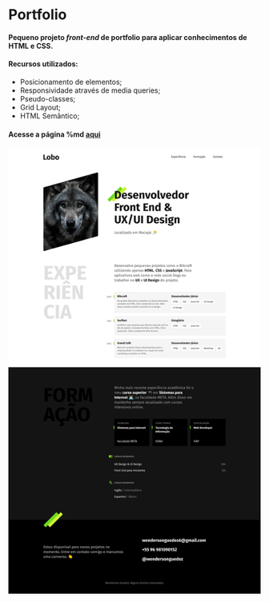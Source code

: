 # Portfolio

#### Pequeno projeto **_front-end_** de portfolio para aplicar conhecimentos de HTML e CSS.

#### Recursos utilizados:

-   Posicionamento de elementos;
-   Responsividade através de media queries;
-   Pseudo-classes;
-   Grid Layout;
-   HTML Semântico;

#### Acesse a página %md <a href="https://wendersonguedez.github.io/" target="_blank"> aqui </a>

<img src="./img/index.png" alt="Imagem do Projeto Portfolio">
